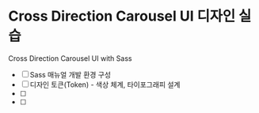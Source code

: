 # Cross Direction Carousel UI 디자인 실습

Cross Direction Carousel UI with Sass

- [ ] Sass 매뉴얼 개발 환경 구성
- [ ] 디자인 토큰(Token) - 색상 체계, 타이포그래피 설계
- [ ]
- [ ]
